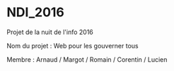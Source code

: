 # NDI_2016
Projet de la nuit de l'info 2016

Nom du projet : Web pour les gouverner tous

Membre : Arnaud / Margot / Romain / Corentin / Lucien
